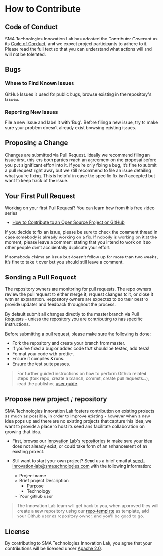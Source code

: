 # How to Contribute

## Code of Conduct
SMA Technologies Innovation Lab has adopted the Contributor Covenant as its [Code of Conduct](CODE_OF_CONDUCT.md), and we expect project participants to adhere to it. Please read the full text so that you can understand what actions will and will not be tolerated.

## Bugs
### Where to Find Known Issues
GitHub Issues is used for public bugs, browse existing in the repository's Issues.
### Reporting New Issues
File a new issue and label it with 'Bug'. Before filing a new issue, try to make sure your problem doesn’t already exist browsing existing issues.

## Proposing a Change
Changes are submitted via Pull Request. Ideally we recommend filing an issue first, this lets both parties reach an agreement on the proposal before you put significant effort into it.
If you’re only fixing a bug, it’s fine to submit a pull request right away but we still recommend to file an issue detailing what you’re fixing. This is helpful in case the specific fix isn't accepted but want to keep track of the issue.

## Your First Pull Request
Working on your first Pull Request? You can learn how from this free video series:

- [How to Contribute to an Open Source Project on GitHub](https://egghead.io/series/how-to-contribute-to-an-open-source-project-on-github)

If you decide to fix an issue, please be sure to check the comment thread in case somebody is already working on a fix. If nobody is working on it at the moment, please leave a comment stating that you intend to work on it so other people don’t accidentally duplicate your effort.

If somebody claims an issue but doesn’t follow up for more than two weeks, it’s fine to take it over but you should still leave a comment.

## Sending a Pull Request
The repository owners are monitoring for pull requests. The repo owners review the pull request to either merge it, request changes to it, or close it with an explanation. Repository owners are expected to do their best to provide updates and feedback throughout the process.

By default submit all changes directly to the master branch via Pull Requests - unless the repository you are contributing to has specific instructions.

Before submitting a pull request, please make sure the following is done:
- Fork the repository and create your branch from master.
- If you’ve fixed a bug or added code that should be tested, add tests!
- Format your code with prettier.
- Ensure it compiles & runs.
- Ensure the test suite passes.

> For further guided instructions on how to perform Github related steps (fork repo, create a branch, commit, create pull requests...), read the published [user guide](https://help.github.com/en/desktop/contributing-to-projects).

## Propose new project / repository
SMA Technologies Innovation Lab fosters contribution on existing projects as much as possible, in order to improve existing - however when a new idea pops up and there are no existing projects that capture this idea, we want to provide a place to host its seed and facilitate collaboration on growing that idea.

- First, browse our [Innovation Lab's repositories](https://github.com/SMATechnologies) to make sure your idea does not already exist, or could take form of an enhancement of an existing project.

- Still want to start your own project? Send us a brief email at seed-innovation-lab@smatechnologies.com with the following information:
  - Project name
  - Brief project Description
    - Purpose
    - Technology
  - Your github user
>The Innovation Lab team will get back to you, when approved they will create a new repository using our [repo-template](https://github.com/SMATechnologies/repo-template) as template, add your Github user as repository owner, and you'll be good to go.

## License
By contributing to SMA Technologies Innovation Lab, you agree that your contributions will be licensed under [Apache 2.0](LICENSE).
